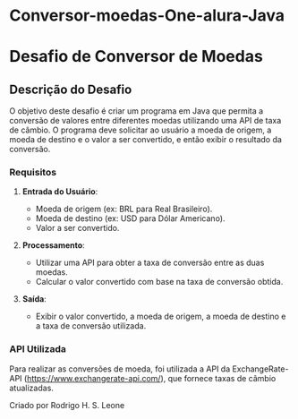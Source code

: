 # Conversor-moedas-One-alura-Java
# Desafio de Conversor de Moedas

## Descrição do Desafio

O objetivo deste desafio é criar um programa em Java que permita a conversão de valores entre diferentes moedas utilizando uma API de taxa de câmbio. O programa deve solicitar ao usuário a moeda de origem, a moeda de destino e o valor a ser convertido, e então exibir o resultado da conversão.

### Requisitos

1. **Entrada do Usuário**:
    - Moeda de origem (ex: BRL para Real Brasileiro).
    - Moeda de destino (ex: USD para Dólar Americano).
    - Valor a ser convertido.

2. **Processamento**:
    - Utilizar uma API para obter a taxa de conversão entre as duas moedas.
    - Calcular o valor convertido com base na taxa de conversão obtida.

3. **Saída**:
    - Exibir o valor convertido, a moeda de origem, a moeda de destino e a taxa de conversão utilizada.

### API Utilizada

Para realizar as conversões de moeda, foi utilizada a API da ExchangeRate-API (https://www.exchangerate-api.com/), que fornece taxas de câmbio atualizadas.

Criado por Rodrigo H. S. Leone
